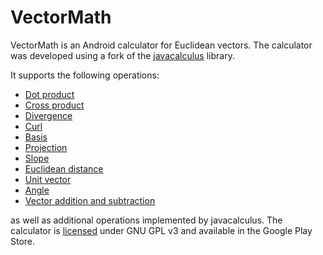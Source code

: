 # VectorMath

VectorMath is an Android calculator for Euclidean vectors. The calculator was developed using a fork of the [javacalculus](https://code.google.com/archive/p/javacalculus/) library.

It supports the following operations:

* [Dot product](https://en.wikipedia.org/wiki/Dot_product)
* [Cross product](https://en.wikipedia.org/wiki/Cross_product)
* [Divergence](https://en.wikipedia.org/wiki/Divergence)
* [Curl](https://en.wikipedia.org/wiki/Curl_(mathematics))
* [Basis](https://en.wikipedia.org/wiki/Basis_(linear_algebra))
* [Projection](https://en.wikipedia.org/wiki/Projection_(linear_algebra))
* [Slope](https://en.wikipedia.org/wiki/Slope)
* [Euclidean distance](https://en.wikipedia.org/wiki/Euclidean_distance)
* [Unit vector](https://en.wikipedia.org/wiki/Unit_vector)
* [Angle](https://en.wikipedia.org/wiki/Angle)
* [Vector addition and subtraction](https://en.wikipedia.org/wiki/Euclidean_vector#Addition_and_subtraction)

as well as additional operations implemented by javacalculus. The calculator is [licensed](LICENSE.md) under GNU GPL v3 and available in the Google Play Store.
